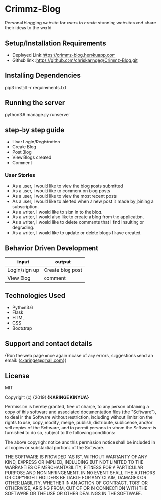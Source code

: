 # Crimmz-Blog

Personal blogging website for users to create stunning websites and share their ideas to the world 

## Setup/Installation Requirements 

* Deployed Link:https://crimmz-blog.herokuapp.com
* Github link :https://github.com/chriskaringeg/Crimmz-Blog.git

## Installing Dependencies

pip3 install -r requirements.txt

## Running the server

python3.6 manage.py runserver

## step-by step guide

*  User Login/Registration
*  Create Blog
*  Post Blog
*  View Blogs created
*  Comment

### User Stories

* As a user, I would like to view the blog posts submitted
* As a user, I would like to comment on blog posts
* As a user, I would like to view the most recent posts
* As a user, I would like to alerted when a new post is made by joining a subscription.
* As a writer, I would like to sign in to the blog.
* As a writer, I would also like to create a blog from the application.
* As a writer, I would like to delete comments that I find insulting or degrading.
* As a writer, I would like to update or delete blogs I have created.

## Behavior Driven Development

| input              | output                     |
|---------------     |---------------             |
| Login/sign up      | Create blog post           |
| View Blog          | comment                    |

## Technologies Used

* Python3.6
* Flask
* HTML
* CSS
* Bootstrap

## Support and contact details

{Run the web page once again incase of any errors,
suggestions
send an email: {ckaringe@gmail.com}}


## License

MIT

Copyright (c) {2019} **{KARINGE KINYUA}**

Permission is hereby granted, free of charge, to any person obtaining a copy of this software and associated documentation files (the "Software"), to deal in the Software without restriction, including without limitation the rights to use, copy, modify, merge, publish, distribute, sublicense, and/or sell copies of the Software, and to permit persons to whom the Software is furnished to do so, subject to the following conditions:

The above copyright notice and this permission notice shall be included in all copies or substantial portions of the Software.

THE SOFTWARE IS PROVIDED "AS IS", WITHOUT WARRANTY OF ANY KIND, EXPRESS OR IMPLIED, INCLUDING BUT NOT LIMITED TO THE WARRANTIES OF MERCHANTABILITY, FITNESS FOR A PARTICULAR PURPOSE AND NONINFRINGEMENT. IN NO EVENT SHALL THE AUTHORS OR COPYRIGHT HOLDERS BE LIABLE FOR ANY CLAIM, DAMAGES OR OTHER LIABILITY, WHETHER IN AN ACTION OF CONTRACT, TORT OR OTHERWISE, ARISING FROM, OUT OF OR IN CONNECTION WITH THE SOFTWARE OR THE USE OR OTHER DEALINGS IN THE SOFTWARE.